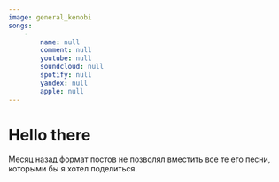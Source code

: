 ```yaml
---
image: general_kenobi
songs:
    -
        name: null
        comment: null
        youtube: null
        soundcloud: null
        spotify: null
        yandex: null
        apple: null
---
```

# Hello there

Месяц назад формат постов не позволял вместить все те его песни, которыми бы я хотел поделиться.